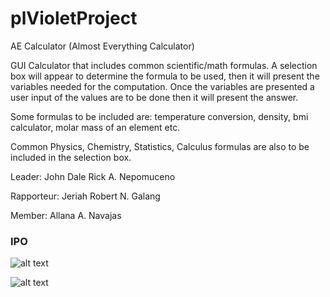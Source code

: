 # plVioletProject

AE Calculator (Almost Everything Calculator) 

GUI Calculator that includes common scientific/math formulas.
A selection box will appear to determine the formula to be used, then it will present the variables needed for the computation.
Once the variables are presented a user input of the values are to be done then it will present the answer.

Some formulas to be included are:
temperature conversion,
density,
bmi calculator,
molar mass of an element etc.

Common Physics, Chemistry, Statistics, Calculus formulas are also to be included in the selection box.

Leader: John Dale Rick A. Nepomuceno

Rapporteur: Jeriah Robert N. Galang

Member: Allana A. Navajas

### IPO ###

![alt text](https://github.com/yawna000/plVioletProject/blob/main/IPO.png)

![alt text](https://github.com/yawna000/plVioletProject/blob/main/IPO%20Chart.png)

